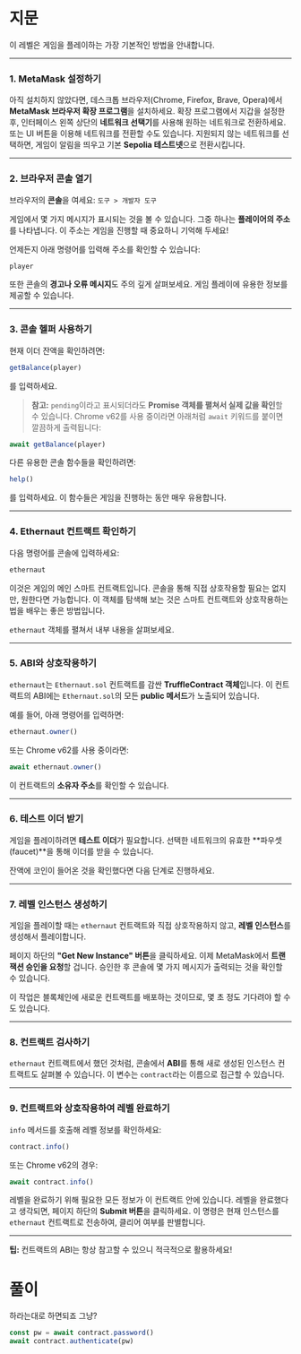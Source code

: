 # 지문
이 레벨은 게임을 플레이하는 가장 기본적인 방법을 안내합니다.

---

### **1. MetaMask 설정하기**

아직 설치하지 않았다면, 데스크톱 브라우저(Chrome, Firefox, Brave, Opera)에서 **MetaMask 브라우저 확장 프로그램**을 설치하세요.
확장 프로그램에서 지갑을 설정한 후, 인터페이스 왼쪽 상단의 **네트워크 선택기**를 사용해 원하는 네트워크로 전환하세요.
또는 UI 버튼을 이용해 네트워크를 전환할 수도 있습니다.
지원되지 않는 네트워크를 선택하면, 게임이 알림을 띄우고 기본 **Sepolia 테스트넷**으로 전환시킵니다.

---

### **2. 브라우저 콘솔 열기**

브라우저의 **콘솔**을 여세요:
`도구 > 개발자 도구`

게임에서 몇 가지 메시지가 표시되는 것을 볼 수 있습니다. 그중 하나는 **플레이어의 주소**를 나타냅니다.
이 주소는 게임을 진행할 때 중요하니 기억해 두세요!

언제든지 아래 명령어를 입력해 주소를 확인할 수 있습니다:

```js
player
```

또한 콘솔의 **경고나 오류 메시지**도 주의 깊게 살펴보세요. 게임 플레이에 유용한 정보를 제공할 수 있습니다.

---

### **3. 콘솔 헬퍼 사용하기**

현재 이더 잔액을 확인하려면:

```js
getBalance(player)
```

를 입력하세요.

> **참고:**
> `pending`이라고 표시되더라도 **Promise 객체를 펼쳐서 실제 값을 확인**할 수 있습니다.
> Chrome v62를 사용 중이라면 아래처럼 `await` 키워드를 붙이면 깔끔하게 출력됩니다:

```js
await getBalance(player)
```

다른 유용한 콘솔 함수들을 확인하려면:

```js
help()
```

를 입력하세요.
이 함수들은 게임을 진행하는 동안 매우 유용합니다.

---

### **4. Ethernaut 컨트랙트 확인하기**

다음 명령어를 콘솔에 입력하세요:

```js
ethernaut
```

이것은 게임의 메인 스마트 컨트랙트입니다.
콘솔을 통해 직접 상호작용할 필요는 없지만, 원한다면 가능합니다.
이 객체를 탐색해 보는 것은 스마트 컨트랙트와 상호작용하는 법을 배우는 좋은 방법입니다.

`ethernaut` 객체를 펼쳐서 내부 내용을 살펴보세요.

---

### **5. ABI와 상호작용하기**

`ethernaut`는 `Ethernaut.sol` 컨트랙트를 감싼 **TruffleContract 객체**입니다.
이 컨트랙트의 ABI에는 `Ethernaut.sol`의 모든 **public 메서드**가 노출되어 있습니다.

예를 들어, 아래 명령어를 입력하면:

```js
ethernaut.owner()
```

또는 Chrome v62를 사용 중이라면:

```js
await ethernaut.owner()
```

이 컨트랙트의 **소유자 주소**를 확인할 수 있습니다.

---

### **6. 테스트 이더 받기**

게임을 플레이하려면 **테스트 이더**가 필요합니다.
선택한 네트워크의 유효한 \*\*파우셋(faucet)\*\*을 통해 이더를 받을 수 있습니다.

잔액에 코인이 들어온 것을 확인했다면 다음 단계로 진행하세요.

---

### **7. 레벨 인스턴스 생성하기**

게임을 플레이할 때는 `ethernaut` 컨트랙트와 직접 상호작용하지 않고, **레벨 인스턴스**를 생성해서 플레이합니다.

페이지 하단의 **"Get New Instance" 버튼**을 클릭하세요.
이제 MetaMask에서 **트랜잭션 승인을 요청**할 겁니다. 승인한 후 콘솔에 몇 가지 메시지가 출력되는 것을 확인할 수 있습니다.

이 작업은 블록체인에 새로운 컨트랙트를 배포하는 것이므로, 몇 초 정도 기다려야 할 수도 있습니다.

---

### **8. 컨트랙트 검사하기**

`ethernaut` 컨트랙트에서 했던 것처럼, 콘솔에서 **ABI**를 통해 새로 생성된 인스턴스 컨트랙트도 살펴볼 수 있습니다.
이 변수는 `contract`라는 이름으로 접근할 수 있습니다.

---

### **9. 컨트랙트와 상호작용하여 레벨 완료하기**

`info` 메서드를 호출해 레벨 정보를 확인하세요:

```js
contract.info()
```

또는 Chrome v62의 경우:

```js
await contract.info()
```

레벨을 완료하기 위해 필요한 모든 정보가 이 컨트랙트 안에 있습니다.
레벨을 완료했다고 생각되면, 페이지 하단의 **Submit 버튼**을 클릭하세요.
이 명령은 현재 인스턴스를 `ethernaut` 컨트랙트로 전송하여, 클리어 여부를 판별합니다.

---

**팁:** 컨트랙트의 ABI는 항상 참고할 수 있으니 적극적으로 활용하세요!


# 풀이
하라는대로 하면되죠 그냥?

```js
const pw = await contract.password()
await contract.authenticate(pw)
```